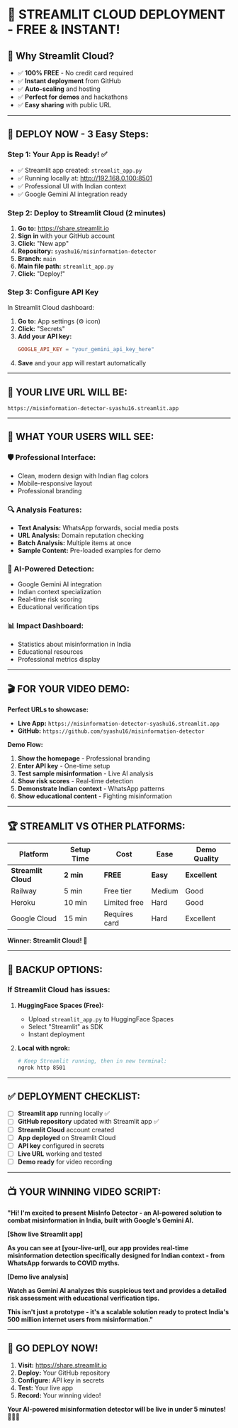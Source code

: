 # 🚀 **STREAMLIT CLOUD DEPLOYMENT** - FREE & INSTANT!

## 🎯 **Why Streamlit Cloud?**
- ✅ **100% FREE** - No credit card required
- ✅ **Instant deployment** from GitHub
- ✅ **Auto-scaling** and hosting
- ✅ **Perfect for demos** and hackathons
- ✅ **Easy sharing** with public URL

---

## 🚀 **DEPLOY NOW - 3 Easy Steps:**

### **Step 1: Your App is Ready! ✅**
- ✅ Streamlit app created: `streamlit_app.py`
- ✅ Running locally at: http://192.168.0.100:8501
- ✅ Professional UI with Indian context
- ✅ Google Gemini AI integration ready

### **Step 2: Deploy to Streamlit Cloud (2 minutes)**

1. **Go to:** https://share.streamlit.io
2. **Sign in** with your GitHub account
3. **Click:** "New app"
4. **Repository:** `syashu16/misinformation-detector`
5. **Branch:** `main`
6. **Main file path:** `streamlit_app.py`
7. **Click:** "Deploy!"

### **Step 3: Configure API Key**
In Streamlit Cloud dashboard:
1. **Go to:** App settings (⚙️ icon)
2. **Click:** "Secrets"
3. **Add your API key:**
   ```toml
   GOOGLE_API_KEY = "your_gemini_api_key_here"
   ```
4. **Save** and your app will restart automatically

---

## 🎉 **YOUR LIVE URL WILL BE:**
`https://misinformation-detector-syashu16.streamlit.app`

---

## 📱 **WHAT YOUR USERS WILL SEE:**

### **🛡️ Professional Interface:**
- Clean, modern design with Indian flag colors
- Mobile-responsive layout
- Professional branding

### **🔍 Analysis Features:**
- **Text Analysis:** WhatsApp forwards, social media posts
- **URL Analysis:** Domain reputation checking
- **Batch Analysis:** Multiple items at once
- **Sample Content:** Pre-loaded examples for demo

### **🧠 AI-Powered Detection:**
- Google Gemini AI integration
- Indian context specialization
- Real-time risk scoring
- Educational verification tips

### **📊 Impact Dashboard:**
- Statistics about misinformation in India
- Educational resources
- Professional metrics display

---

## 🎬 **FOR YOUR VIDEO DEMO:**

**Perfect URLs to showcase:**
- **Live App:** `https://misinformation-detector-syashu16.streamlit.app`
- **GitHub:** `https://github.com/syashu16/misinformation-detector`

**Demo Flow:**
1. **Show the homepage** - Professional branding
2. **Enter API key** - One-time setup
3. **Test sample misinformation** - Live AI analysis
4. **Show risk scores** - Real-time detection
5. **Demonstrate Indian context** - WhatsApp patterns
6. **Show educational content** - Fighting misinformation

---

## 🏆 **STREAMLIT VS OTHER PLATFORMS:**

| Platform | Setup Time | Cost | Ease | Demo Quality |
|----------|------------|------|------|--------------|
| **Streamlit Cloud** | **2 min** | **FREE** | **Easy** | **Excellent** |
| Railway | 5 min | Free tier | Medium | Good |
| Heroku | 10 min | Limited free | Hard | Good |
| Google Cloud | 15 min | Requires card | Hard | Excellent |

**Winner: Streamlit Cloud! 🥇**

---

## 🚨 **BACKUP OPTIONS:**

### **If Streamlit Cloud has issues:**

1. **HuggingFace Spaces (Free):**
   - Upload `streamlit_app.py` to HuggingFace Spaces
   - Select "Streamlit" as SDK
   - Instant deployment

2. **Local with ngrok:**
   ```bash
   # Keep Streamlit running, then in new terminal:
   ngrok http 8501
   ```

---

## ✅ **DEPLOYMENT CHECKLIST:**

- [ ] **Streamlit app** running locally ✅
- [ ] **GitHub repository** updated with Streamlit app ✅
- [ ] **Streamlit Cloud** account created
- [ ] **App deployed** on Streamlit Cloud
- [ ] **API key** configured in secrets
- [ ] **Live URL** working and tested
- [ ] **Demo ready** for video recording

---

## 📺 **YOUR WINNING VIDEO SCRIPT:**

**"Hi! I'm excited to present MisInfo Detector - an AI-powered solution to combat misinformation in India, built with Google's Gemini AI.**

**[Show live Streamlit app]**

**As you can see at [your-live-url], our app provides real-time misinformation detection specifically designed for Indian context - from WhatsApp forwards to COVID myths.**

**[Demo live analysis]**

**Watch as Gemini AI analyzes this suspicious text and provides a detailed risk assessment with educational verification tips.**

**This isn't just a prototype - it's a scalable solution ready to protect India's 500 million internet users from misinformation."**

---

## 🎯 **GO DEPLOY NOW!**

1. **Visit:** https://share.streamlit.io
2. **Deploy:** Your GitHub repository
3. **Configure:** API key in secrets
4. **Test:** Your live app
5. **Record:** Your winning video!

**Your AI-powered misinformation detector will be live in under 5 minutes! 🚀🇮🇳**

